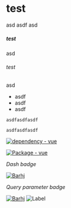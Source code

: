 # test
asd
asdf
asd
##### test
asd
###### test
asd

- asdf
- asdf
- asdf
```
asdfasdfasdf
```
```
asdfasdfasdf
```
[![dependency - vue](https://img.shields.io/badge/dependency-vue-blue)](https://www.npmjs.com/package/vue)

[![Package - vue](https://img.shields.io/github/package-json/dependency-version/MichaelCurrin/badge-generator/vue?color=blue)](https://www.npmjs.com/package/vue)

_Dash badge_

[![Barhj](https://img.shields.io/badge/Barhj-reddit?style=for-the-badge&logo=reddit&logoColor=white)](https://)

_Query parameter badge_

[![Barhj](https://img.shields.io/static/v1?label=&message=Barhj&color=reddit&style=for-the-badge&logo=reddit&logoColor=white)](https://)
![Label](https://img.shields.io/badge/Label-9a3838?style=for-the-badge&logo=dotenv&logoColor={'9a3838'})

